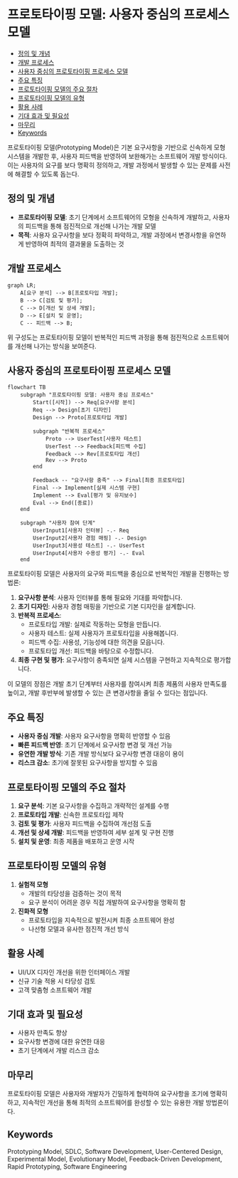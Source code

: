 # 프로토타이핑 모델: 사용자 중심의 프로세스 모델

<!-- mtoc-start -->

- [정의 및 개념](#정의-및-개념)
- [개발 프로세스](#개발-프로세스)
- [사용자 중심의 프로토타이핑 프로세스 모델](#사용자-중심의-프로토타이핑-프로세스-모델)
- [주요 특징](#주요-특징)
- [프로토타이핑 모델의 주요 절차](#프로토타이핑-모델의-주요-절차)
- [프로토타이핑 모델의 유형](#프로토타이핑-모델의-유형)
- [활용 사례](#활용-사례)
- [기대 효과 및 필요성](#기대-효과-및-필요성)
- [마무리](#마무리)
- [Keywords](#keywords)

<!-- mtoc-end -->

프로토타이핑 모델(Prototyping Model)은 기본 요구사항을 기반으로 신속하게 모형 시스템을 개발한 후, 사용자 피드백을 반영하여 보완해가는 소프트웨어 개발 방식이다. 이는 사용자의 요구를 보다 명확히 정의하고, 개발 과정에서 발생할 수 있는 문제를 사전에 해결할 수 있도록 돕는다.

## 정의 및 개념

- **프로토타이핑 모델**: 초기 단계에서 소프트웨어의 모형을 신속하게 개발하고, 사용자의 피드백을 통해 점진적으로 개선해 나가는 개발 모델
- **목적**: 사용자 요구사항을 보다 정확히 파악하고, 개발 과정에서 변경사항을 유연하게 반영하여 최적의 결과물을 도출하는 것

## 개발 프로세스

```mermaid
graph LR;
    A[요구 분석] --> B[프로토타입 개발];
    B --> C[검토 및 평가];
    C --> D[개선 및 상세 개발];
    D --> E[설치 및 운영];
    C -- 피드백 --> B;
```

위 구성도는 프로토타이핑 모델이 반복적인 피드백 과정을 통해 점진적으로 소프트웨어를 개선해 나가는 방식을 보여준다.

## 사용자 중심의 프로토타이핑 프로세스 모델

```mermaid
flowchart TB
    subgraph "프로토타이핑 모델: 사용자 중심 프로세스"
        Start([시작]) --> Req[요구사항 분석]
        Req --> Design[초기 디자인]
        Design --> Proto[프로토타입 개발]

        subgraph "반복적 프로세스"
            Proto --> UserTest[사용자 테스트]
            UserTest --> Feedback[피드백 수집]
            Feedback --> Rev[프로토타입 개선]
            Rev --> Proto
        end

        Feedback -- "요구사항 충족" --> Final[최종 프로토타입]
        Final --> Implement[실제 시스템 구현]
        Implement --> Eval[평가 및 유지보수]
        Eval --> End([종료])
    end

    subgraph "사용자 참여 단계"
        UserInput1[사용자 인터뷰] -.- Req
        UserInput2[사용자 경험 매핑] -.- Design
        UserInput3[사용성 테스트] -.- UserTest
        UserInput4[사용자 수용성 평가] -.- Eval
    end
```

프로토타이핑 모델은 사용자의 요구와 피드백을 중심으로 반복적인 개발을 진행하는 방법론:

1. **요구사항 분석**: 사용자 인터뷰를 통해 필요와 기대를 파악합니다.
2. **초기 디자인**: 사용자 경험 매핑을 기반으로 기본 디자인을 설계합니다.
3. **반복적 프로세스**:
   - 프로토타입 개발: 실제로 작동하는 모형을 만듭니다.
   - 사용자 테스트: 실제 사용자가 프로토타입을 사용해봅니다.
   - 피드백 수집: 사용성, 기능성에 대한 의견을 모읍니다.
   - 프로토타입 개선: 피드백을 바탕으로 수정합니다.
4. **최종 구현 및 평가**: 요구사항이 충족되면 실제 시스템을 구현하고 지속적으로 평가합니다.

이 모델의 장점은 개발 초기 단계부터 사용자를 참여시켜 최종 제품의 사용자 만족도를 높이고, 개발 후반부에 발생할 수 있는 큰 변경사항을 줄일 수 있다는 점입니다.

## 주요 특징

- **사용자 중심 개발**: 사용자 요구사항을 명확히 반영할 수 있음
- **빠른 피드백 반영**: 초기 단계에서 요구사항 변경 및 개선 가능
- **유연한 개발 방식**: 기존 개발 방식보다 요구사항 변경 대응이 용이
- **리스크 감소**: 초기에 잘못된 요구사항을 방지할 수 있음

## 프로토타이핑 모델의 주요 절차

1. **요구 분석**: 기본 요구사항을 수집하고 개략적인 설계를 수행
2. **프로토타입 개발**: 신속한 프로토타입 제작
3. **검토 및 평가**: 사용자 피드백을 수집하여 개선점 도출
4. **개선 및 상세 개발**: 피드백을 반영하여 세부 설계 및 구현 진행
5. **설치 및 운영**: 최종 제품을 배포하고 운영 시작

## 프로토타이핑 모델의 유형

1. **실험적 모형**
   - 개발의 타당성을 검증하는 것이 목적
   - 요구 분석이 어려운 경우 직접 개발하여 요구사항을 명확히 함
2. **진화적 모형**
   - 프로토타입을 지속적으로 발전시켜 최종 소프트웨어 완성
   - 나선형 모델과 유사한 점진적 개선 방식

## 활용 사례

- UI/UX 디자인 개선을 위한 인터페이스 개발
- 신규 기술 적용 시 타당성 검토
- 고객 맞춤형 소프트웨어 개발

## 기대 효과 및 필요성

- 사용자 만족도 향상
- 요구사항 변경에 대한 유연한 대응
- 초기 단계에서 개발 리스크 감소

## 마무리

프로토타이핑 모델은 사용자와 개발자가 긴밀하게 협력하여 요구사항을 조기에 명확히 하고, 지속적인 개선을 통해 최적의 소프트웨어를 완성할 수 있는 유용한 개발 방법론이다.

## Keywords

Prototyping Model, SDLC, Software Development, User-Centered Design, Experimental Model, Evolutionary Model, Feedback-Driven Development, Rapid Prototyping, Software Engineering
